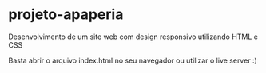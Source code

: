 # projeto-apaperia
Desenvolvimento de um site web com design responsivo utilizando HTML e CSS

Basta abrir o arquivo index.html no seu navegador ou utilizar o live server :)
